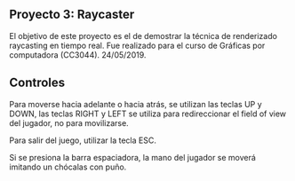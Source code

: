 ## Proyecto 3: Raycaster
El objetivo de este proyecto es el de demostrar la técnica de renderizado raycasting en tiempo real. 
Fue realizado para el curso de Gráficas por computadora (CC3044). 24/05/2019.

## Controles

Para moverse hacia adelante o hacia atrás, se utilizan las teclas UP y DOWN, las teclas RIGHT y LEFT se utiliza para redireccionar el field of view del jugador, no para movilizarse. 

Para salir del juego, utilizar la tecla ESC. 

Si se presiona la barra espaciadora, la mano del jugador se moverá imitando un chócalas con puño. 



